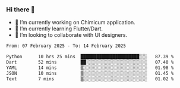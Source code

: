 ### Hi there 👋

<!--
**devcat37/devcat37** is a ✨ _special_ ✨ repository because its `README.md` (this file) appears on your GitHub profile.-->


- 🔭 I’m currently working on Chimicum application.
- 🌱 I’m currently learning Flutter/Dart.
- 👯 I’m looking to collaborate with UI designers.
<!-- - 🤔 I’m looking for help with ... -->

<!--START_SECTION:waka-->

```txt
From: 07 February 2025 - To: 14 February 2025

Python      10 hrs 25 mins  ██████████████████████░░░   87.39 %
Dart        52 mins         ██░░░░░░░░░░░░░░░░░░░░░░░   07.40 %
YAML        14 mins         ▒░░░░░░░░░░░░░░░░░░░░░░░░   01.98 %
JSON        10 mins         ▒░░░░░░░░░░░░░░░░░░░░░░░░   01.45 %
Text        7 mins          ▒░░░░░░░░░░░░░░░░░░░░░░░░   01.02 %
```

<!--END_SECTION:waka-->
